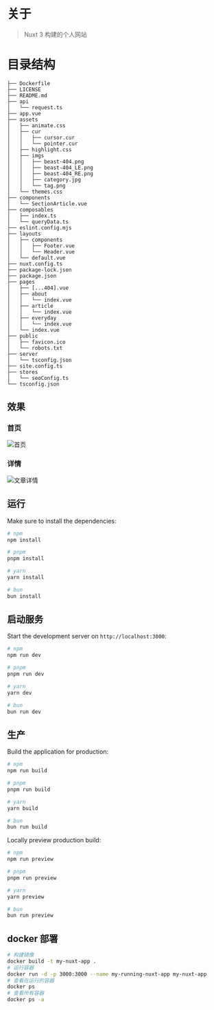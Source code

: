 # 关于

> Nuxt 3 构建的个人网站

# 目录结构

```
├── Dockerfile
├── LICENSE
├── README.md
├── api
│   └── request.ts
├── app.vue
├── assets
│   ├── animate.css
│   ├── cur
│   │   ├── cursor.cur
│   │   └── pointer.cur
│   ├── highlight.css
│   ├── imgs
│   │   ├── beast-404.png
│   │   ├── beast-404_LE.png
│   │   ├── beast-404_RE.png
│   │   ├── category.jpg
│   │   └── tag.png
│   └── themes.css
├── components
│   └── SectionArticle.vue
├── composables
│   ├── index.ts
│   └── queryData.ts
├── eslint.config.mjs
├── layouts
│   ├── components
│   │   ├── Footer.vue
│   │   └── Header.vue
│   └── default.vue
├── nuxt.config.ts
├── package-lock.json
├── package.json
├── pages
│   ├── [...404].vue
│   ├── about
│   │   └── index.vue
│   ├── article
│   │   └── index.vue
│   ├── everyday
│   │   └── index.vue
│   └── index.vue
├── public
│   ├── favicon.ico
│   └── robots.txt
├── server
│   └── tsconfig.json
├── site.config.ts
├── stores
│   └── seoConfig.ts
└── tsconfig.json
```

## 效果

### 首页

![首页](https://s2.loli.net/2024/10/14/zgehSPt527RxmKM.png)

### 详情

![文章详情](https://s2.loli.net/2024/10/14/wohXZJK9BL4c7Hj.png)

## 运行

Make sure to install the dependencies:

```bash
# npm
npm install

# pnpm
pnpm install

# yarn
yarn install

# bun
bun install
```

## 启动服务

Start the development server on `http://localhost:3000`:

```bash
# npm
npm run dev

# pnpm
pnpm run dev

# yarn
yarn dev

# bun
bun run dev
```

## 生产

Build the application for production:

```bash
# npm
npm run build

# pnpm
pnpm run build

# yarn
yarn build

# bun
bun run build
```

Locally preview production build:

```bash
# npm
npm run preview

# pnpm
pnpm run preview

# yarn
yarn preview

# bun
bun run preview
```

## docker 部署

```bash
# 构建镜像
docker build -t my-nuxt-app .
# 运行容器
docker run -d -p 3000:3000 --name my-running-nuxt-app my-nuxt-app
# 查看在运行的容器
docker ps
# 查看所有容器
docker ps -a
```
